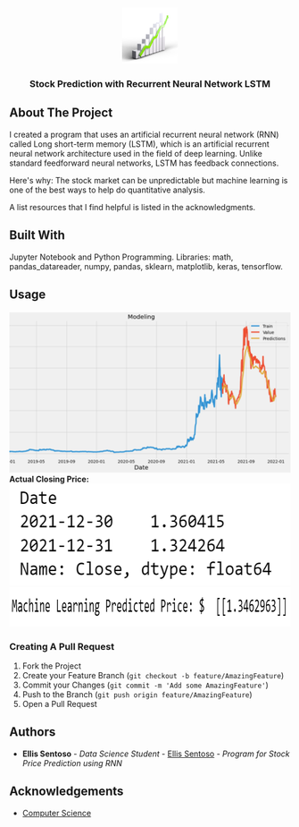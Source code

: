 <br/>
<p align="center">
  <a href="https://github.com/ellissentoso/RNN Machine Learning for Stock Price Prediction">
    <img src="logo.png" alt="Logo" width="100" height="100">
  </a>

  <h3 align="center">Stock Prediction with Recurrent Neural Network LSTM</h3>

## About The Project

I created a program that uses an artificial recurrent neural network (RNN) called Long short-term memory (LSTM), which is an artificial recurrent neural network architecture used in the field of deep learning. Unlike standard feedforward neural networks, LSTM has feedback connections.

Here's why:
The stock market can be unpredictable but machine learning is one of the best ways to help do quantitative analysis.

A list resources that I find helpful is listed in the acknowledgments.

## Built With

Jupyter Notebook and Python Programming.
Libraries: math, pandas_datareader, numpy, pandas, sklearn, matplotlib, keras, tensorflow.

## Usage

<img src="graph.png">
<b>Actual Closing Price: </b>
<img src="actual closing price.png" alt="graph" width="580" height="182">
<img src="predicted price with LSTM.png" alt="graph" width="982" height="70">

### Creating A Pull Request

1. Fork the Project
2. Create your Feature Branch (`git checkout -b feature/AmazingFeature`)
3. Commit your Changes (`git commit -m 'Add some AmazingFeature'`)
4. Push to the Branch (`git push origin feature/AmazingFeature`)
5. Open a Pull Request

## Authors

* **Ellis Sentoso** - *Data Science Student* - [Ellis Sentoso](https://github.com/ellissentoso) - *Program for Stock Price Prediction using RNN*

## Acknowledgements

* [Computer Science](https://www.youtube.com/watch?v=QIUxPv5PJOY)

